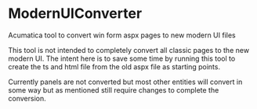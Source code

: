 # ModernUIConverter
Acumatica tool to convert win form aspx pages to new modern UI files


This tool is not intended to completely convert all classic pages to the new modern UI. The intent here is to save some time by running this tool to create the ts and html file from the old aspx file as starting points. 

Currently panels are not converted but most other entities will convert in some way but as mentioned still require changes to complete the conversion.
